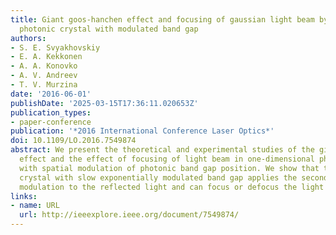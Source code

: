 ```yaml
---
title: Giant goos-hanchen effect and focusing of gaussian light beam by one-dimensional
  photonic crystal with modulated band gap
authors:
- S. E. Svyakhovskiy
- E. A. Kekkonen
- A. A. Konovko
- A. V. Andreev
- T. V. Murzina
date: '2016-06-01'
publishDate: '2025-03-15T17:36:11.020653Z'
publication_types:
- paper-conference
publication: '*2016 International Conference Laser Optics*'
doi: 10.1109/LO.2016.7549874
abstract: We present the theoretical and experimental studies of the giant Goos-Hanchen
  effect and the effect of focusing of light beam in one-dimensional photonic crystals
  with spatial modulation of photonic band gap position. We show that the photonic
  crystal with slow exponentially modulated band gap applies the second-order phase
  modulation to the reflected light and can focus or defocus the light beam.
links:
- name: URL
  url: http://ieeexplore.ieee.org/document/7549874/
---
```

